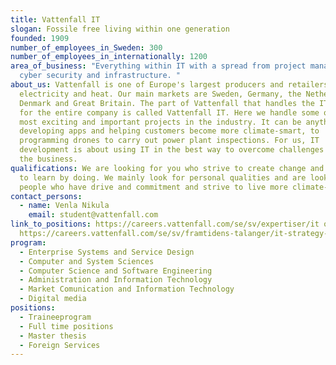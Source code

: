 ```yaml
---
title: Vattenfall IT
slogan: Fossile free living within one generation
founded: 1909
number_of_employees_in_Sweden: 300
number_of_employees_in_internationally: 1200
area_of_business: "Everything within IT with a spread from project management to
  cyber security and infrastructure. "
about_us: Vattenfall is one of Europe's largest producers and retailers of
  electricity and heat. Our main markets are Sweden, Germany, the Netherlands,
  Denmark and Great Britain. The part of Vattenfall that handles the IT delivery
  for the entire company is called Vattenfall IT. Here we handle some of the
  most exciting and important projects in the industry. It can be anything from
  developing apps and helping customers become more climate-smart, to
  programming drones to carry out power plant inspections. For us, IT
  development is about using IT in the best way to overcome challenges within
  the business.
qualifications: We are looking for you who strive to create change and who like
  to learn by doing. We mainly look for personal qualities and are looking for
  people who have drive and commitment and strive to live more climate-smart.
contact_persons:
  - name: Venla Nikula
    email: student@vattenfall.com
link_to_positions: https://careers.vattenfall.com/se/sv/expertiser/it och
  https://careers.vattenfall.com/se/sv/framtidens-talanger/it-strategy-talent-programme
program:
  - Enterprise Systems and Service Design
  - Computer and System Sciences
  - Computer Science and Software Engineering
  - Administration and Information Technology
  - Market Comunication and Information Technology
  - Digital media
positions:
  - Traineeprogram
  - Full time positions
  - Master thesis
  - Foreign Services
---
```

